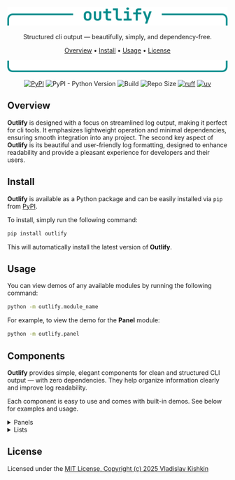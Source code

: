 <div align="center">

<img src="https://raw.githubusercontent.com/k1shk1n/outlify/main/assets/header.svg" alt="outlify header" width="600">

Structured cli output — beautifully, simply, and dependency-free.

[Overview](#overview) •
[Install](#install) •
[Usage](#usage) •
[License](#license)

<img src="https://raw.githubusercontent.com/k1shk1n/outlify/main/assets/footer.svg" alt="outlify footer" width="600">

[![PyPI](https://img.shields.io/pypi/v/outlify)](https://pypi.org/project/outlify/)
![PyPI - Python Version](https://img.shields.io/pypi/pyversions/outlify)
![Build](https://github.com/k1shk1n/outlify/actions/workflows/checks.yaml/badge.svg)
![Repo Size](https://img.shields.io/github/repo-size/k1shk1n/outlify)
[![ruff](https://img.shields.io/endpoint?url=https://raw.githubusercontent.com/astral-sh/ruff/main/assets/badge/v2.json)](https://github.com/astral-sh/ruff)
[![uv](https://img.shields.io/endpoint?url=https://raw.githubusercontent.com/astral-sh/uv/main/assets/badge/v0.json)](https://github.com/astral-sh/uv)

</div>

## Overview
**Outlify** is designed with a focus on streamlined log output, making it perfect for cli tools.
It emphasizes lightweight operation and minimal dependencies, ensuring smooth integration
into any project. The second key aspect of **Outlify** is its beautiful and user-friendly
log formatting, designed to enhance readability and provide a pleasant experience
for developers and their users.

## Install
**Outlify** is available as a Python package and can be easily installed via `pip` from [PyPI](https://pypi.org/project/outlify/).

To install, simply run the following command:

```bash
pip install outlify
```
This will automatically install the latest version of **Outlify**.

## Usage
You can view demos of any available modules by running the following command:

```bash
python -m outlify.module_name
```

For example, to view the demo for the **Panel** module:

```bash
python -m outlify.panel
```

## Components
**Outlify** provides simple, elegant components for clean and structured CLI output — with zero dependencies. They help organize information clearly and improve log readability.

Each component is easy to use and comes with built-in demos. See below for examples and usage.

<details>
<summary>Panels</summary>

To highlight important text by displaying it within a panel, use `Panel`. Here's how:

```python
from outlify.panel import Panel

print(Panel('A very important text', title='Warning'))
```

To display parameters in a structured format, use the `ParamsPanel`:

```python
from outlify.panel import ParamsPanel

parameters = {'parameter1': 'value1', 'parameter2': 'value2'}
print(ParamsPanel(parameters, title='Startup Parameters'))
```

For more details on how to use Panels, see [Panel](https://k1shk1n.github.io/outlify/latest/components/panel/)

</details>

<details>
<summary>Lists</summary>

If you need a simple titled list in structured output, use `TitledList`:

```python
from outlify.list import TitledList

packages = ['first', 'second', 'third']
print(TitledList(packages))
```

For more details on how to use Lists, see [List](https://k1shk1n.github.io/outlify/latest/components/list/)

</details>

## License
Licensed under the [MIT License, Copyright (c) 2025 Vladislav Kishkin](LICENSE)